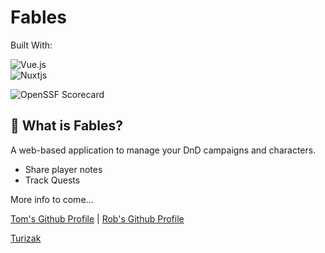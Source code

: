 # Fables

Built With:

![Vue.js](https://img.shields.io/badge/vue-%2335495e.svg?style=for-the-badge&logo=vuedotjs&logoColor=%234FC08D)  
![Nuxtjs](https://img.shields.io/badge/Nuxt-002E3B?style=for-the-badge&logo=nuxtdotjs&logoColor=#00DC82)

![OpenSSF Scorecard](https://img.shields.io/ossf-scorecard/github.com/Turizak/fables-fe?label=OpenSSF%20Scorecard&style=flat)

## 📖 What is Fables?

A web-based application to manage your DnD campaigns and characters.

* Share player notes
* Track Quests

More info to come...

[Tom's Github Profile](https://github.com/slandath) | [Rob's Github Profile](https://github.com/rakazirut)

[Turizak](https://github.com/Turizak)
